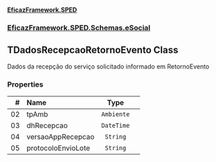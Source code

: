 #### [EficazFramework.SPED](EficazFrameworkSPED.md 'EficazFramework SPED')
### [EficazFramework.SPED.Schemas.eSocial](EficazFramework.SPED.Schemas.eSocial.md 'EficazFramework.SPED.Schemas.eSocial')

## TDadosRecepcaoRetornoEvento Class

Dados da recepção do serviço solicitado informado em RetornoEvento
### Properties

| # | Name | Type | |
| ---: | :--- | :---: | :--- |
| 02 | tpAmb | `Ambiente` |  |
| 03 | dhRecepcao | `DateTime` |  |
| 04 | versaoAppRecepcao | `String` |  |
| 05 | protocoloEnvioLote | `String` |  |
